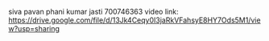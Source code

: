siva pavan phani kumar jasti
700746363
video link: https://drive.google.com/file/d/13Jk4Ceqy0I3jaRkVFahsyE8HY7Ods5M1/view?usp=sharing
